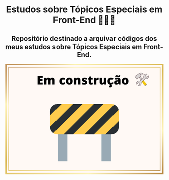 <h1 align="center"> Estudos sobre Tópicos Especiais em Front-End 👩🏽‍💻 </h1>

<h2 align="center">Repositório destinado a arquivar códigos dos meus estudos sobre Tópicos Especiais em Front-End. </h2> 

<p align="center">
 <img width="600" src="./em-construcao.png">
</p>
